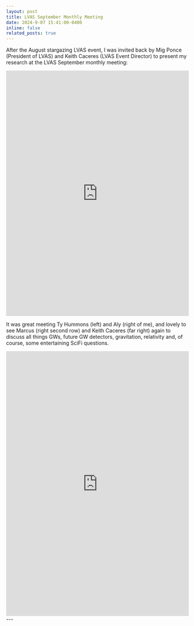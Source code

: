 ```yaml
---
layout: post
title: LVAS September Monthly Meeting
date: 2024-9-07 15:41:00-0400
inline: false
related_posts: true
---
```

After the August stargazing LVAS event, I was invited back by Mig Ponce (President of LVAS) and Keith Caceres (LVAS Event Director) to present my research at the LVAS September monthly meeting: 

<iframe src="https://www.facebook.com/plugins/post.php?href=https%3A%2F%2Fwww.facebook.com%2Fkeithcaceres314%2Fposts%2Fpfbid07kTUqxREHbKU5MZSxWF3FC1fFJ3LgT917MYu27e7SSTNb5byEgq4tPfsc6fGhpcwl&show_text=true&width=500" 
        width="500" 
        height="670" 
        style="border:none;overflow:hidden" 
        scrolling="no" 
        frameborder="0" 
        allowfullscreen="true" 
        allow="autoplay; clipboard-write; encrypted-media; picture-in-picture; web-share">
</iframe>

It was great meeting Ty Hummons (left) and Aly (right of me), and lovely to see Marcus (right second row) and Keith Caceres (far right) again to discuss all things GWs, future GW detectors, gravitation, relativity and, of course, some entertaining SciFi questions.

<iframe src="https://www.facebook.com/plugins/post.php?href=https%3A%2F%2Fwww.facebook.com%2Fphoto.php%3Ffbid%3D10231999838526452%26set%3Da.10202674050200072%26type%3D3&show_text=true&width=500"         width="500" 
        height="723" 
        style="border:none;overflow:hidden" 
        scrolling="no" 
        frameborder="0" 
        allowfullscreen="true"
        allow="autoplay; clipboard-write; encrypted-media; picture-in-picture; web-share">
</iframe>
---
